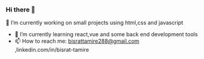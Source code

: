 ### Hi there 👋
🔭 I’m currently working on small projects using html,css and javascript 
- 🌱 I’m currently learning react,vue and some back end development tools
- 📫 How to reach me: bisrattamire288@gmail.com ,linkedin.com/in/bisrat-tamire


<!--
**Bisrate19/Bisrate19** is a ✨ _special_ ✨ repository because its `README.md` (this file) appears on your GitHub profile.

Here are some ideas to get you started:

- 🔭 I’m currently working on ...
- 🌱 I’m currently learning ...
- 👯 I’m looking to collaborate on ...
- 🤔 I’m looking for help with ...
- 💬 Ask me about ...
- 📫 How to reach me: ...
- 😄 Pronouns: ...
- ⚡ Fun fact: ...
-->

